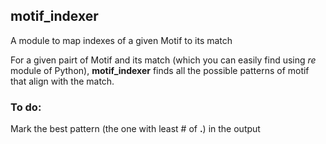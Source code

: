 ## motif_indexer
A module to map indexes of a given Motif to its match

For a given pairt of Motif and its match (which you can easily find using *re* module of Python), **motif_indexer** finds all the possible patterns of motif that align with the match.

### To do:
Mark the best pattern (the one with least # of **.**) in the output
